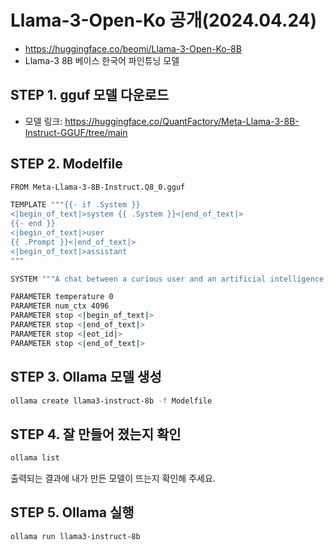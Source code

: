 # Llama-3-Open-Ko 공개(2024.04.24)

- https://huggingface.co/beomi/Llama-3-Open-Ko-8B
- Llama-3 8B 베이스 한국어 파인튜닝 모델

## STEP 1. gguf 모델 다운로드
- 모델 링크: https://huggingface.co/QuantFactory/Meta-Llama-3-8B-Instruct-GGUF/tree/main

## STEP 2. Modelfile

```bash
FROM Meta-Llama-3-8B-Instruct.Q8_0.gguf

TEMPLATE """{{- if .System }}
<|begin_of_text|>system {{ .System }}<|end_of_text|>
{{- end }}
<|begin_of_text|>user
{{ .Prompt }}<|end_of_text|>
<|begin_of_text|>assistant
"""

SYSTEM """A chat between a curious user and an artificial intelligence assistant. The assistant gives helpful, detailed, and polite answers to the user's questions."""

PARAMETER temperature 0
PARAMETER num_ctx 4096
PARAMETER stop <|begin_of_text|>
PARAMETER stop <|end_of_text|>
PARAMETER stop <|eot_id|>
PARAMETER stop <|end_of_text|>
```

## STEP 3. Ollama 모델 생성

```bash
ollama create llama3-instruct-8b -f Modelfile
```

## STEP 4. 잘 만들어 졌는지 확인

```bash
ollama list
```
출력되는 결과에 내가 만든 모델이 뜨는지 확인해 주세요.

## STEP 5. Ollama 실행

```bash
ollama run llama3-instruct-8b
```